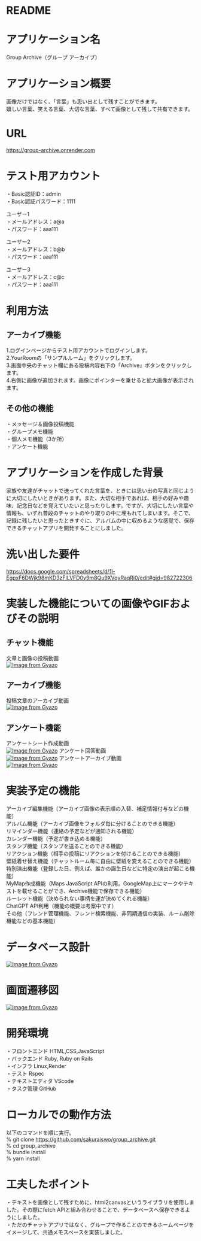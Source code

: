 # README

# アプリケーション名
Group Archive（グループ アーカイブ）

# アプリケーション概要
画像だけではなく、「言葉」も思い出として残すことができます。  
嬉しい言葉、笑える言葉、大切な言葉、すべて画像として残して共有できます。

# URL
https://group-archive.onrender.com

# テスト用アカウント
・Basic認証ID：admin  
・Basic認証パスワード：1111  

ユーザー1  
・メールアドレス：a@a  
・パスワード：aaa111  

ユーザー2  
・メールアドレス：b@b  
・パスワード：aaa111  

ユーザー3  
・メールアドレス：c@c  
・パスワード：aaa111  


# 利用方法
## アーカイブ機能
1.ログインページからテスト用アカウントでログインします。  
2.YourRoomの「サンプルルーム」をクリックします。  
3.画面中央のチャット欄にある投稿内容右下の「Archive」ボタンをクリックします。  
4.右側に画像が追加されます。画像にポインターを乗せると拡大画像が表示されます。

## その他の機能
・メッセージ＆画像投稿機能  
・グループメモ機能  
・個人メモ機能（3か所）  
・アンケート機能  

# アプリケーションを作成した背景
家族や友達がチャットで送ってくれた言葉を、ときには思い出の写真と同じように大切にしたいときがあります。また、大切な相手であれば、相手の好みや趣味、記念日などを覚えていたいと思ったりします。ですが、大切にしたい言葉や情報も、いずれ普段のチャットのやり取りの中に埋もれてしまいます。そこで、記録に残したいと思ったときすぐに、アルバムの中に収めるような感覚で、保存できるチャットアプリを開発することにしました。

# 洗い出した要件
https://docs.google.com/spreadsheets/d/1I-EgpxF6DWjk98mKD3zFlLVFD0y9m8Qu9XVqvRaqRi0/edit#gid=982722306

# 実装した機能についての画像やGIFおよびその説明
## チャット機能
文章と画像の投稿動画  
[![Image from Gyazo](https://i.gyazo.com/7daba6c420d7c91278d7983b430b0c01.gif)](https://gyazo.com/7daba6c420d7c91278d7983b430b0c01)
## アーカイブ機能  
投稿文章のアーカイブ動画  
[![Image from Gyazo](https://i.gyazo.com/b7a59ea866c33edf0aeefb9fbc89c2ef.gif)](https://gyazo.com/b7a59ea866c33edf0aeefb9fbc89c2ef)
## アンケート機能  
アンケートシート作成動画  
[![Image from Gyazo](https://i.gyazo.com/b64a95d0fc549f7d701ee506cc87f81f.gif)](https://gyazo.com/b64a95d0fc549f7d701ee506cc87f81f)
アンケート回答動画  
[![Image from Gyazo](https://i.gyazo.com/f26ae3b7f1a5e1b142e1bc478c0c0bc9.gif)](https://gyazo.com/f26ae3b7f1a5e1b142e1bc478c0c0bc9)
アンケートアーカイブ動画  
[![Image from Gyazo](https://i.gyazo.com/88d806586fd14868234297466b233de4.gif)](https://gyazo.com/88d806586fd14868234297466b233de4)

# 実装予定の機能
アーカイブ編集機能（アーカイブ画像の表示順の入替、補足情報付与などの機能）  
アルバム機能（アーカイブ画像をフォルダ毎に分けることのできる機能）  
リマインダー機能（連絡の予定などが通知される機能）  
カレンダー機能（予定が書き込める機能）  
スタンプ機能（スタンプを送ることのできる機能）  
リアクション機能（相手の投稿にリアクションを付けることのできる機能）  
壁紙着せ替え機能（チャットルーム毎に自由に壁紙を変えることのできる機能）  
特別演出機能（登録した日、例えば、誰かの誕生日などに特定の演出が起こる機能）  
MyMap作成機能（Maps JavaScript APIの利用。GoogleMap上にマークやテキストを載せることができ、Archive機能で保存できる機能）  
ルーレット機能（決められない事柄を運が決めてくれる機能）  
ChatGPT API利用（機能の概要は考案中です）  
その他（フレンド管理機能、フレンド検索機能、非同期通信の実装、ルーム削除機能などの基本機能）

# データベース設計
[![Image from Gyazo](https://i.gyazo.com/b128a08d200499869f6df6811c43627f.png)](https://gyazo.com/b128a08d200499869f6df6811c43627f)

# 画面遷移図
[![Image from Gyazo](https://i.gyazo.com/863e7156bd3e11487e22547444aa648c.png)](https://gyazo.com/863e7156bd3e11487e22547444aa648c)

# 開発環境
・フロントエンド HTML,CSS,JavaScript  
・バックエンド Ruby, Ruby on Rails  
・インフラ Linux,Render  
・テスト Rspec  
・テキストエディタ VScode  
・タスク管理 GitHub  

# ローカルでの動作方法
以下のコマンドを順に実行。  
% git clone https://github.com/sakuraiswo/group_archive.git  
% cd group_archive  
% bundle install  
% yarn install

# 工夫したポイント
・テキストを画像として残すために、html2canvasというライブラリを使用しました。その際にfetch APIと組み合わせることで、データベースへ保存できるようにしました。  
・ただのチャットアプリではなく、グループで作ることのできるホームページをイメージして、共通メモスペースを実装しました。



